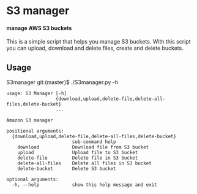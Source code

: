 # S3 manager
#### manage AWS S3 buckets

This is a simple script that helps you manage S3 buckets.
With this script you can upload, download and delete files, create and delete buckets.

## Usage

S3manager git:(master)$ ./S3manager.py -h                                  
```
usage: S3 Manager [-h]
                  {download,upload,delete-file,delete-all-files,delete-bucket}
                  ...

Amazon S3 manager

positional arguments:
  {download,upload,delete-file,delete-all-files,delete-bucket}
                        sub-command help
    download            Download file from S3 bucket
    upload              Upload file to S3 bucket
    delete-file         Delete file in S3 bucket
    delete-all-files    Delete all files in S3 bucket
    delete-bucket       Delete S3 bucket

optional arguments:
  -h, --help            show this help message and exit
```